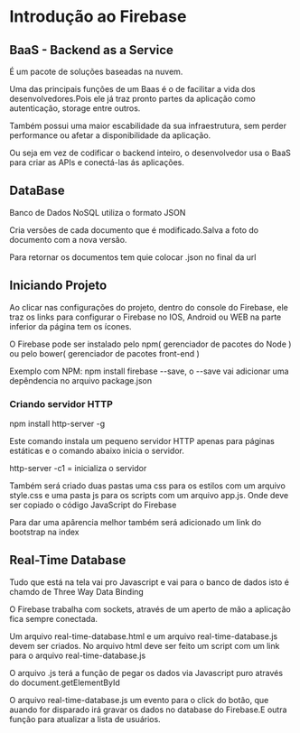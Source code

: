 <h1>Introdução ao Firebase</h1>
<h2>BaaS - Backend as a Service</h2>
<p>É um pacote de soluções baseadas na nuvem.</p>
<p>Uma das principais funções de um Baas é o de facilitar a vida dos desenvolvedores.Pois ele já traz pronto partes da aplicação
como autenticação, storage entre outros.</p>
<p>Também possui uma maior escabilidade da sua infraestrutura, sem perder performance ou afetar a disponibilidade
da aplicação.</p>
<p>Ou seja em vez de codificar o backend inteiro, o desenvolvedor usa o BaaS para criar as APIs e conectá-las ás aplicações.</p>
<h2>DataBase</h2>
<p>Banco de Dados NoSQL utiliza o formato JSON</p>
<p>Cria versões de cada documento que é modificado.Salva a foto do documento com a nova versão.</p>
<p>Para retornar os documentos tem quie colocar .json no final da url</p>
<h2>Iniciando Projeto</h2>
<p>Ao clicar nas configurações do projeto, dentro do console do Firebase, ele traz os links para
configurar o Firebase no IOS, Android ou WEB na parte inferior da página tem os ícones.  </p>
<p>O Firebase pode ser instalado pelo npm( gerenciador de pacotes do Node ) ou pelo bower( gerenciador de pacotes front-end )</p>
<p>Exemplo com NPM: npm install firebase --save, o --save vai adicionar uma depêndencia no arquivo package.json</p>
<h3>Criando servidor HTTP</h3>
<p>npm install http-server -g</p>
<p>Este comando instala um pequeno servidor HTTP apenas para páginas estáticas e o comando abaixo inicia o servidor.</p>
<p>http-server -c1 = inicializa o servidor</p>
<p>Também será criado duas pastas uma css para os estilos com um arquivo style.css e uma pasta
js para os scripts com um arquivo app.js. Onde deve ser copiado o código JavaScript do Firebase</p>
<p>Para dar uma apârencia melhor também será adicionado um link do bootstrap na index</p>
<h2>Real-Time Database</h2>
<p>Tudo que está na tela vai pro Javascript e vai para o banco de dados isto é chamdo de Three Way Data Binding</p>
<p>O Firebase trabalha com sockets, através de um aperto de mão a aplicação fica sempre conectada.</p>
<p>Um arquivo real-time-database.html e um arquivo real-time-database.js devem ser criados. No arquivo html deve ser feito
um script com um link para o arquivo real-time-database.js</p>
<p>O arquivo .js terá a função de pegar os dados via Javascript puro através do document.getElementById</p>
<p>O arquivo real-time-database.js um evento para o click do botão, que auando for disparado irá gravar os dados
no database do Firebase.E outra função para atualizar a lista de usuários.</p>